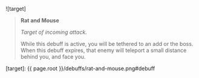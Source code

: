 ![target]

> **Rat and Mouse**
>
> *Target of incoming attack.*
>
> While this debuff is active, you will be tethered to an add or the boss. When
> this debuff expires, that enemy will teleport a small distance behind you, and
> face you.

[target]: {{ page.root }}/debuffs/rat-and-mouse.png#debuff
